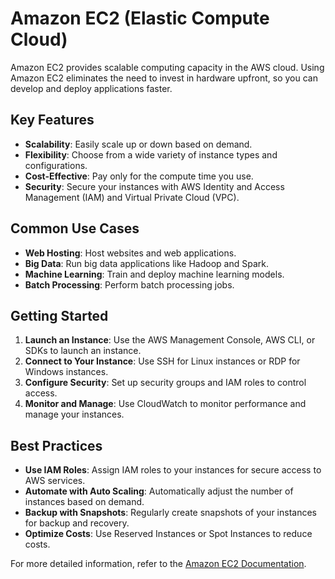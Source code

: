 # Amazon EC2 (Elastic Compute Cloud)

Amazon EC2 provides scalable computing capacity in the AWS cloud. Using Amazon EC2 eliminates the need to invest in hardware upfront, so you can develop and deploy applications faster.

## Key Features

- **Scalability**: Easily scale up or down based on demand.
- **Flexibility**: Choose from a wide variety of instance types and configurations.
- **Cost-Effective**: Pay only for the compute time you use.
- **Security**: Secure your instances with AWS Identity and Access Management (IAM) and Virtual Private Cloud (VPC).

## Common Use Cases

- **Web Hosting**: Host websites and web applications.
- **Big Data**: Run big data applications like Hadoop and Spark.
- **Machine Learning**: Train and deploy machine learning models.
- **Batch Processing**: Perform batch processing jobs.

## Getting Started

1. **Launch an Instance**: Use the AWS Management Console, AWS CLI, or SDKs to launch an instance.
2. **Connect to Your Instance**: Use SSH for Linux instances or RDP for Windows instances.
3. **Configure Security**: Set up security groups and IAM roles to control access.
4. **Monitor and Manage**: Use CloudWatch to monitor performance and manage your instances.

## Best Practices

- **Use IAM Roles**: Assign IAM roles to your instances for secure access to AWS services.
- **Automate with Auto Scaling**: Automatically adjust the number of instances based on demand.
- **Backup with Snapshots**: Regularly create snapshots of your instances for backup and recovery.
- **Optimize Costs**: Use Reserved Instances or Spot Instances to reduce costs.

For more detailed information, refer to the [Amazon EC2 Documentation](https://docs.aws.amazon.com/ec2/).
